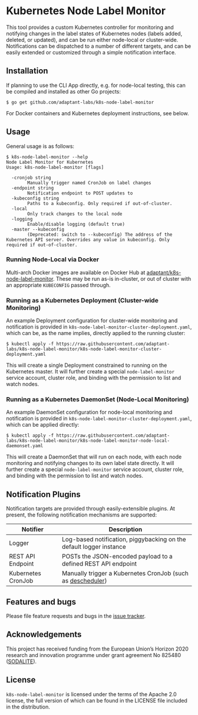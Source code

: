 # Kubernetes Node Label Monitor

This tool provides a custom Kubernetes controller for monitoring and notifying changes in the label states of Kubernetes
nodes (labels added, deleted, or updated), and can be run either node-local or cluster-wide. Notifications can be
dispatched to a number of different targets, and can be easily extended or customized through a simple notification
interface.

## Installation

If planning to use the CLI App directly, e.g. for node-local testing, this can be compiled and installed as other Go
projects:

```
$ go get github.com/adaptant-labs/k8s-node-label-monitor
```

For Docker containers and Kubernetes deployment instructions, see below.

## Usage

General usage is as follows:

```
$ k8s-node-label-monitor --help
Node Label Monitor for Kubernetes
Usage: k8s-node-label-monitor [flags]

  -cronjob string
    	Manually trigger named CronJob on label changes
  -endpoint string
    	Notification endpoint to POST updates to
  -kubeconfig string
    	Paths to a kubeconfig. Only required if out-of-cluster.
  -local
    	Only track changes to the local node
  -logging
    	Enable/disable logging (default true)
  -master --kubeconfig
    	(Deprecated: switch to --kubeconfig) The address of the Kubernetes API server. Overrides any value in kubeconfig. Only required if out-of-cluster.
```

### Running Node-Local via Docker

Multi-arch Docker images are available on Docker Hub at [adaptant/k8s-node-label-monitor]. These may be run as-is
in-cluster, or out of cluster with an appropriate `KUBECONFIG` passed through.

### Running as a Kubernetes Deployment (Cluster-wide Monitoring)

An example Deployment configuration for cluster-wide monitoring and notification is provided in
`k8s-node-label-monitor-cluster-deployment.yaml`, which can be, as the name implies, directly applied to the running
cluster:

```
$ kubectl apply -f https://raw.githubusercontent.com/adaptant-labs/k8s-node-label-monitor/k8s-node-label-monitor-cluster-deployment.yaml
```

This will create a single Deployment constrained to running on the Kubernetes master. It will further create a special
`node-label-monitor` service account, cluster role, and binding with the permission to list and watch nodes.

### Running as a Kubernetes DaemonSet (Node-Local Monitoring)

An example DaemonSet configuration for node-local monitoring and notification is provided in
`k8s-node-label-monitor-cluster-deployment.yaml`, which can be applied directly:

```
$ kubectl apply -f https://raw.githubusercontent.com/adaptant-labs/k8s-node-label-monitor/k8s-node-label-monitor-node-local-daemonset.yaml
```

This will create a DaemonSet that will run on each node, with each node monitoring and notifying changes to its own
label state directly. It will further create a special `node-label-monitor` service account, cluster role, and binding
with the permission to list and watch nodes.

## Notification Plugins

Notification targets are provided through easily-extensible plugins. At present, the following notification mechanisms
are supported:

| Notifier | Description |
|----------|-------------|
| Logger   | Log-based notification, piggybacking on the default logger instance |
| REST API Endpoint | POSTs the JSON-encoded payload to a defined REST API endpoint  |
| Kubernetes CronJob | Manually trigger a Kubernetes CronJob (such as [descheduler]) |

## Features and bugs

Please file feature requests and bugs in the [issue tracker][tracker].

## Acknowledgements

This project has received funding from the European Union’s Horizon 2020 research and innovation programme under grant
agreement No 825480 ([SODALITE]).

## License

`k8s-node-label-monitor` is licensed under the terms of the Apache 2.0 license, the full version of which can be found
in the LICENSE file included in the distribution.

[SODALITE]: https://www.sodalite.eu
[tracker]: https://github.com/adaptant-labs/k8s-node-label-monitor/issues
[adaptant/k8s-node-label-monitor]: https://hub.docker.com/repository/docker/adaptant/k8s-node-label-monitor
[descheduler]: https://github.com/kubernetes-sigs/descheduler